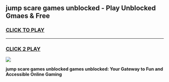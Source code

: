 
## jump scare games unblocked - Play Unblocked Gmaes & Free
<h3>
<a href="https://news.freeplayer.one?title=jump_scare_games_unblocked&ref=23F">CLICK TO PLAY</a></h3>
<hr>

<h3>
<a href="https://news.freeplayer.one?title=jump_scare_games_unblocked&ref=23F">CLICK 2 PLAY</a>
  
</h3>

<a href="https://news.freeplayer.one?title=jump_scare_games_unblocked&ref=23F/"><img src="https://clearcache.store/games.png"></a>


**jump scare games unblocked games unblocked: Your Gateway to Fun and Accessible Online Gaming**
